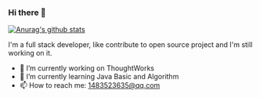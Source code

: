 ### Hi there 👋

[![Anurag's github stats](https://github-readme-stats.vercel.app/api?username=1483523635&theme=cobalt)]()

I'm a full stack developer, like contribute to open source project and I'm still working on it.

- 🔭 I’m currently working on ThoughtWorks
- 🌱 I’m currently learning Java Basic and Algorithm
- 📫 How to reach me: 1483523635@qq.com


